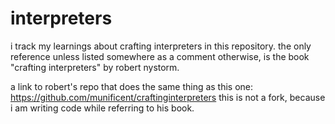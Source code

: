 # interpreters

i track my learnings about crafting interpreters in this repository.
the only reference unless listed somewhere as a comment otherwise, is the book "crafting interpreters" by robert nystorm.


a link to robert's repo that does the same thing as this one: https://github.com/munificent/craftinginterpreters
this is not a fork, because i am writing code while referring to his book.
